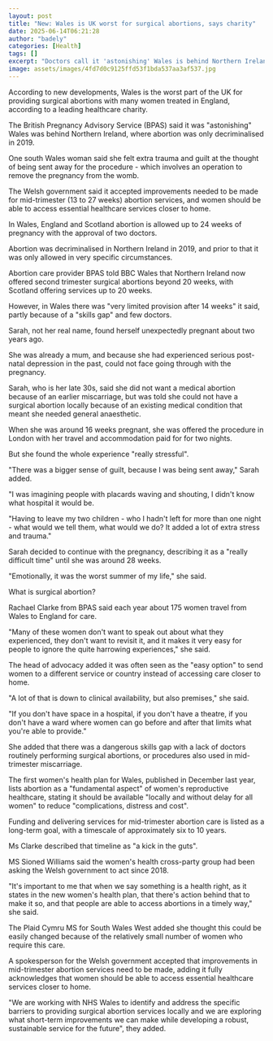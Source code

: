```yaml
---
layout: post
title: "New: Wales is UK worst for surgical abortions, says charity"
date: 2025-06-14T06:21:28
author: "badely"
categories: [Health]
tags: []
excerpt: "Doctors call it 'astonishing' Wales is behind Northern Ireland where abortion became legal in 2019."
image: assets/images/4fd7d0c9125ffd53f1bda537aa3af537.jpg
---
```


According to new developments, Wales is the worst part of the UK for providing surgical abortions with many women treated in England, according to a leading healthcare charity.

The British Pregnancy Advisory Service (BPAS) said it was "astonishing" Wales was behind Northern Ireland, where abortion was only decriminalised in 2019.

One south Wales woman said she felt extra trauma and guilt at the thought of being sent away for the procedure - which involves an operation to remove the pregnancy from the womb. 

The Welsh government said it accepted improvements needed to be made for mid-trimester (13 to 27 weeks) abortion services, and women should be able to access essential healthcare services closer to home.

In Wales, England and Scotland abortion is allowed up to 24 weeks of pregnancy with the approval of two doctors.

Abortion was decriminalised in Northern Ireland in 2019, and prior to that it was only allowed in very specific circumstances.

Abortion care provider BPAS told BBC Wales that Northern Ireland now offered second trimester surgical abortions beyond 20 weeks, with Scotland offering services up to 20 weeks.

However, in Wales there was "very limited provision after 14 weeks" it said, partly because of a "skills gap" and few doctors. 

Sarah, not her real name, found herself unexpectedly pregnant about two years ago.

She was already a mum, and because she had experienced serious post-natal depression in the past, could not face going through with the pregnancy.

Sarah, who is her late 30s, said she did not want a medical abortion because of an earlier miscarriage, but was told she could not have a surgical abortion locally because of an existing medical condition that meant she needed general anaesthetic.

When she was around 16 weeks pregnant, she was offered the procedure in London with her travel and accommodation paid for for two nights.

But she found the whole experience "really stressful".

"There was a bigger sense of guilt, because I was being sent away," Sarah added.

"I was imagining people with placards waving and shouting, I didn't know what hospital it would be.

"Having to leave my two children - who I hadn't left for more than one night - what would we tell them, what would we do? It added a lot of extra stress and trauma."

Sarah decided to continue with the pregnancy, describing it as a "really difficult time" until she was around 28 weeks.

"Emotionally, it was the worst summer of my life," she said.

What is surgical abortion?

Rachael Clarke from BPAS said each year about 175 women travel from Wales to England for care.

"Many of these women don't want to speak out about what they experienced, they don't want to revisit it, and it makes it very easy for people to ignore the quite harrowing experiences," she said.

The head of advocacy added it was often seen as the "easy option" to send women to a different service or country instead of accessing care closer to home.

"A lot of that is down to clinical availability, but also premises," she said. 

"If you don't have space in a hospital, if you don't have a theatre, if you don't have a ward where women can go before and after that limits what you're able to provide."

She added that there was a dangerous skills gap with a lack of doctors routinely performing surgical abortions, or procedures also used in mid-trimester miscarriage.

The first women's health plan for Wales, published in December last year, lists abortion as a "fundamental aspect" of women's reproductive healthcare, stating it should be available "locally and without delay for all women" to reduce "complications, distress and cost".

Funding and delivering services for mid-trimester abortion care is listed as a long-term goal, with a timescale of approximately six to 10 years.

Ms Clarke described that timeline as "a kick in the guts".

MS Sioned Williams said the women's health cross-party group had been asking the Welsh government to act since 2018.

"It's important to me that when we say something is a health right, as it states in the new women's health plan, that there's action behind that to make it so, and that people are able to access abortions in a timely way," she said.

The Plaid Cymru MS for South Wales West added she thought this could be easily changed because of the relatively small number of women who require this care.

A spokesperson for the Welsh government accepted that improvements in mid-trimester abortion services need to be made, adding it fully acknowledges that women should be able to access essential healthcare services closer to home.

"We are working with NHS Wales to identify and address the specific barriers to providing surgical abortion services locally and we are exploring what short-term improvements we can make while developing a robust, sustainable service for the future", they added.

